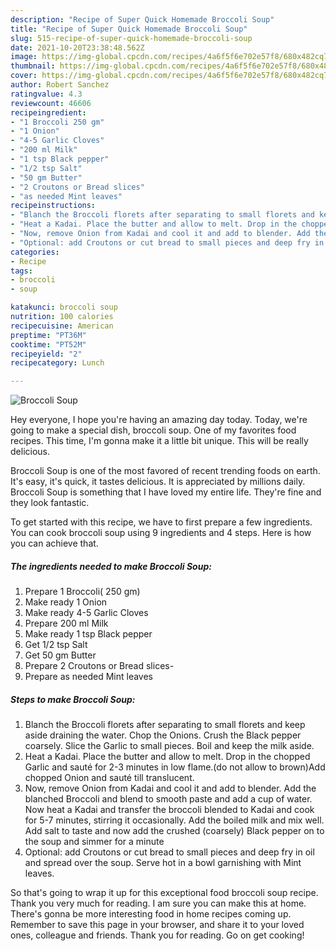 ```yaml
---
description: "Recipe of Super Quick Homemade Broccoli Soup"
title: "Recipe of Super Quick Homemade Broccoli Soup"
slug: 515-recipe-of-super-quick-homemade-broccoli-soup
date: 2021-10-20T23:38:48.562Z
image: https://img-global.cpcdn.com/recipes/4a6f5f6e702e57f8/680x482cq70/broccoli-soup-recipe-main-photo.jpg
thumbnail: https://img-global.cpcdn.com/recipes/4a6f5f6e702e57f8/680x482cq70/broccoli-soup-recipe-main-photo.jpg
cover: https://img-global.cpcdn.com/recipes/4a6f5f6e702e57f8/680x482cq70/broccoli-soup-recipe-main-photo.jpg
author: Robert Sanchez
ratingvalue: 4.3
reviewcount: 46606
recipeingredient:
- "1 Broccoli 250 gm"
- "1 Onion"
- "4-5 Garlic Cloves"
- "200 ml Milk"
- "1 tsp Black pepper"
- "1/2 tsp Salt"
- "50 gm Butter"
- "2 Croutons or Bread slices"
- "as needed Mint leaves"
recipeinstructions:
- "Blanch the Broccoli florets after separating to small florets and keep aside draining the water. Chop the Onions. Crush the Black pepper coarsely. Slice the Garlic to small pieces. Boil and keep the milk aside."
- "Heat a Kadai. Place the butter and allow to melt. Drop in the chopped Garlic and sauté for 2-3 minutes in low flame.(do not allow to brown)Add chopped Onion and sauté till translucent."
- "Now, remove Onion from Kadai and cool it and add to blender. Add the blanched Broccoli and blend to smooth paste and add a cup of water. Now heat a Kadai and transfer the broccoli blended to Kadai and cook for 5-7 minutes, stirring it occasionally. Add the boiled milk and mix well. Add salt to taste and now add the crushed (coarsely) Black pepper on to the soup and simmer for a minute"
- "Optional: add Croutons or cut bread to small pieces and deep fry in oil and spread over the soup. Serve hot in a bowl garnishing with Mint leaves."
categories:
- Recipe
tags:
- broccoli
- soup

katakunci: broccoli soup 
nutrition: 100 calories
recipecuisine: American
preptime: "PT36M"
cooktime: "PT52M"
recipeyield: "2"
recipecategory: Lunch

---
```



![Broccoli Soup](https://img-global.cpcdn.com/recipes/4a6f5f6e702e57f8/680x482cq70/broccoli-soup-recipe-main-photo.jpg)

Hey everyone, I hope you're having an amazing day today. Today, we're going to make a special dish, broccoli soup. One of my favorites food recipes. This time, I'm gonna make it a little bit unique. This will be really delicious.



Broccoli Soup is one of the most favored of recent trending foods on earth. It's easy, it's quick, it tastes delicious. It is appreciated by millions daily. Broccoli Soup is something that I have loved my entire life. They're fine and they look fantastic.


To get started with this recipe, we have to first prepare a few ingredients. You can cook broccoli soup using 9 ingredients and 4 steps. Here is how you can achieve that.

<!--inarticleads1-->

##### The ingredients needed to make Broccoli Soup:

1. Prepare 1 Broccoli( 250 gm)
1. Make ready 1 Onion
1. Make ready 4-5 Garlic Cloves
1. Prepare 200 ml Milk
1. Make ready 1 tsp Black pepper
1. Get 1/2 tsp Salt
1. Get 50 gm Butter
1. Prepare 2 Croutons or Bread slices-
1. Prepare as needed Mint leaves




<!--inarticleads2-->

##### Steps to make Broccoli Soup:

1. Blanch the Broccoli florets after separating to small florets and keep aside draining the water. Chop the Onions. Crush the Black pepper coarsely. Slice the Garlic to small pieces. Boil and keep the milk aside.
1. Heat a Kadai. Place the butter and allow to melt. Drop in the chopped Garlic and sauté for 2-3 minutes in low flame.(do not allow to brown)Add chopped Onion and sauté till translucent.
1. Now, remove Onion from Kadai and cool it and add to blender. Add the blanched Broccoli and blend to smooth paste and add a cup of water. Now heat a Kadai and transfer the broccoli blended to Kadai and cook for 5-7 minutes, stirring it occasionally. Add the boiled milk and mix well. Add salt to taste and now add the crushed (coarsely) Black pepper on to the soup and simmer for a minute
1. Optional: add Croutons or cut bread to small pieces and deep fry in oil and spread over the soup. Serve hot in a bowl garnishing with Mint leaves.




So that's going to wrap it up for this exceptional food broccoli soup recipe. Thank you very much for reading. I am sure you can make this at home. There's gonna be more interesting food in home recipes coming up. Remember to save this page in your browser, and share it to your loved ones, colleague and friends. Thank you for reading. Go on get cooking!
